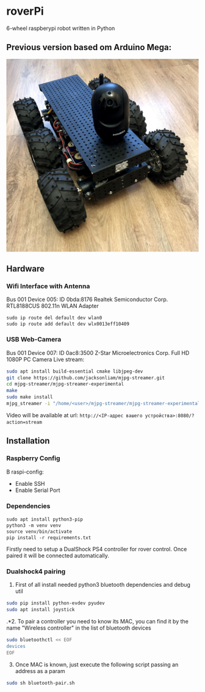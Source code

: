 # roverPi
6-wheel raspberypi robot written in Python

## Previous version based om Arduino Mega:
![photo](doc/roverph.jpg)

## Hardware
### Wifi Interface with Antenna
Bus 001 Device 005: ID 0bda:8176 Realtek Semiconductor Corp. RTL8188CUS 802.11n WLAN Adapter
```
sudo ip route del default dev wlan0
sudo ip route add default dev wlx0013eff10409
```
### USB Web-Camera
Bus 001 Device 007: ID 0ac8:3500 Z-Star Microelectronics Corp. Full HD 1080P PC Camera
Live stream: 
```bash
sudo apt install build-essential cmake libjpeg-dev
git clone https://github.com/jacksonliam/mjpg-streamer.git
cd mjpg-streamer/mjpg-streamer-experimental
make
sudo make install
mjpg_streamer -i "/home/<user>/mjpg-streamer/mjpg-streamer-experimental/_build/plugins/input_uvc/input_uvc.so -d /dev/video0 -r 1280x720 -f 30" -o "/home/<user>/mjpg-streamer/mjpg-streamer-experimental/_build/plugins/output_http/output_http.so -p 8080"
```
Video will be available at url: `http://<IP-адрес вашего устройства>:8080/?action=stream`
## Installation
### Raspberry Config
В raspi-config:
- Enable SSH
- Enable Serial Port
### Dependencies
```
sudo apt install python3-pip
python3 -m venv venv
source venv/bin/activate
pip install -r requirements.txt
```
Firstly need to setup a DualShock PS4 controller for rover control. Once paired it will be connected automatically.
###  Dualshock4 pairing
1. First of all install needed python3 bluetooth dependencies and debug util
```bash
sudo pip install python-evdev pyudev
sudo apt install joystick
```
.*2. To pair a controller you need to know its MAC, you can find it by the name "Wireless controller" in the list of bluetooth devices
```bash
sudo bluetoothctl << EOF
devices
EOF
```
3. Once MAC is known, just execute the following script passing an address as a param
```bash
sudo sh bluetooth-pair.sh
```
